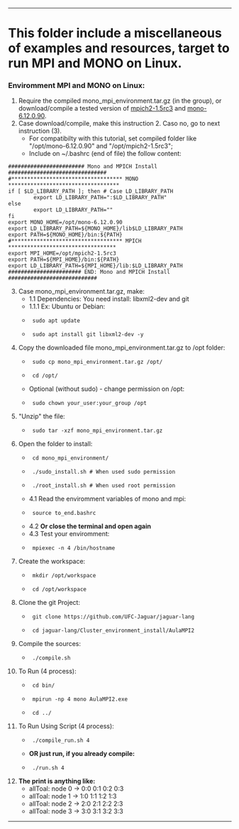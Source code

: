 ----

# This folder include a miscellaneous of examples and resources, target to run **MPI** and **MONO** on Linux.
### Enviromment MPI and MONO on Linux:
1. Require the compiled mono_mpi_environment.tar.gz (in the group), or download/compile a tested version of [mpich2-1.5rc3](https://www.mpich.org/static/downloads/1.5rc3/mpich2-1.5rc3.tar.gz) and [mono-6.12.0.90](https://github.com/mono/mono/archive/refs/tags/mono-6.12.0.90.tar.gz).
2. Case download/compile, make this instruction 2. Caso no, go to next instruction (3).
     * For compatibilty with this tutorial, set compiled folder like "/opt/mono-6.12.0.90" and "/opt/mpich2-1.5rc3";
     * Include on ~/.bashrc (end of file) the follow content:
<pre><code>######################## Mono and MPICH Install ###############################
#*********************************** MONO ***********************************
if [ $LD_LIBRARY_PATH ]; then # Case LD_LIBRARY_PATH
        export LD_LIBRARY_PATH=":$LD_LIBRARY_PATH"
else
        export LD_LIBRARY_PATH=""
fi
export MONO_HOME=/opt/mono-6.12.0.90
export LD_LIBRARY_PATH=${MONO_HOME}/lib$LD_LIBRARY_PATH
export PATH=${MONO_HOME}/bin:${PATH}
#*********************************** MPICH **********************************
export MPI_HOME=/opt/mpich2-1.5rc3
export PATH=${MPI_HOME}/bin:${PATH}
export LD_LIBRARY_PATH=${MPI_HOME}/lib:$LD_LIBRARY_PATH
####################### END: Mono and MPICH Install ############################</code></pre>
3. Case mono_mpi_environment.tar.gz, make:
     - 1.1 Dependencies: You need install: libxml2-dev and git
     - 1.1.1 Ex: Ubuntu or Debian: 
     *      sudo apt update
     *      sudo apt install git libxml2-dev -y
4. Copy the downloaded file mono_mpi_environment.tar.gz to /opt folder:
     *      sudo cp mono_mpi_environment.tar.gz /opt/
     *      cd /opt/
     * Optional (without sudo) - change permission on /opt:
     *      sudo chown your_user:your_group /opt
5. "Unzip" the file:
     *      sudo tar -xzf mono_mpi_environment.tar.gz
6. Open the folder to install:
     *      cd mono_mpi_environment/
     *      ./sudo_install.sh # When used sudo permission
     *      ./root_install.sh # When used root permission
     - 4.1 Read the enviromment variables of mono and mpi:
     *      source to_end.bashrc
     - 4.2 **Or close the terminal and open again**
     - 4.3 Test your enviromment:
     *      mpiexec -n 4 /bin/hostname
7. Create the workspace:
     *      mkdir /opt/workspace
     *      cd /opt/workspace
8. Clone the git Project:
     *      git clone https://github.com/UFC-Jaguar/jaguar-lang
     *      cd jaguar-lang/Cluster_environment_install/AulaMPI2
9. Compile the sources:
     *      ./compile.sh
10. To Run (4 process):
     *      cd bin/
     *      mpirun -np 4 mono AulaMPI2.exe
     *      cd ../
11. To Run Using Script (4 process):
     *      ./compile_run.sh 4
     - **OR just run, if you already compile:**
     *      ./run.sh 4

12. **The print is anything like:**
     * allToal: node 0 -> 0:0 0:1 0:2 0:3
     * allToal: node 1 -> 1:0 1:1 1:2 1:3
     * allToal: node 2 -> 2:0 2:1 2:2 2:3
     * allToal: node 3 -> 3:0 3:1 3:2 3:3

----
